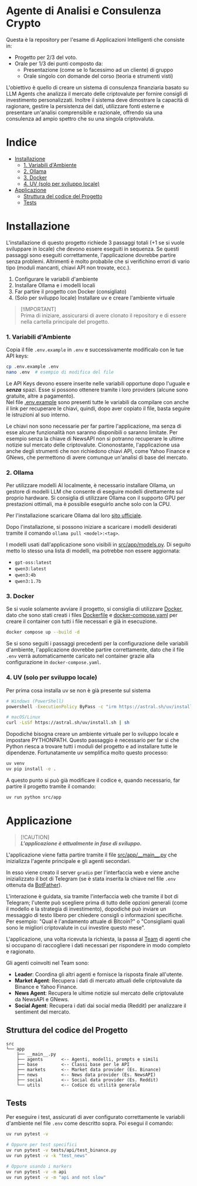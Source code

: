 # **Agente di Analisi e Consulenza Crypto**
Questa è la repository per l'esame di Applicazioni Intelligenti che consiste in:
- Progetto per 2/3 del voto.
- Orale per 1/3 dei punti composto da:
  - Presentazione (come se lo facessimo ad un cliente) di gruppo
  - Orale singolo con domande del corso (teoria e strumenti visti)

L'obiettivo è quello di creare un sistema di consulenza finanziaria basato su LLM Agents che analizza il mercato delle criptovalute per fornire consigli di investimento personalizzati. Inoltre il sistema deve dimostrare la capacità di ragionare, gestire la persistenza dei dati, utilizzare fonti esterne e presentare un'analisi comprensibile e razionale, offrendo sia una consulenza ad ampio spettro che su una singola criptovaluta.

# **Indice**
- [Installazione](#installazione)
  - [1. Variabili d'Ambiente](#1-variabili-dambiente)
  - [2. Ollama](#2-ollama)
  - [3. Docker](#3-docker)
  - [4. UV (solo per sviluppo locale)](#4-uv-solo-per-sviluppo-locale)
- [Applicazione](#applicazione)
  - [Struttura del codice del Progetto](#struttura-del-codice-del-progetto)
  - [Tests](#tests)

# **Installazione**

L'installazione di questo progetto richiede 3 passaggi totali (+1 se si vuole sviluppare in locale) che devono essere eseguiti in sequenza. Se questi passaggi sono eseguiti correttamente, l'applicazione dovrebbe partire senza problemi. Altrimenti è molto probabile che si verifichino errori di vario tipo (moduli mancanti, chiavi API non trovate, ecc.).

1. Configurare le variabili d'ambiente
2. Installare Ollama e i modelli locali
3. Far partire il progetto con Docker (consigliato)
4. (Solo per sviluppo locale) Installare uv e creare l'ambiente virtuale

> [!IMPORTANT]\
> Prima di iniziare, assicurarsi di avere clonato il repository e di essere nella cartella principale del progetto.

### **1. Variabili d'Ambiente**

Copia il file `.env.example` in `.env` e successivamente modificalo con le tue API keys:
```sh
cp .env.example .env
nano .env  # esempio di modifica del file
```

Le API Keys devono essere inserite nelle variabili opportune dopo l'uguale e ***senza*** spazi. Esse si possono ottenere tramite i loro providers (alcune sono gratuite, altre a pagamento).\
Nel file [.env.example](.env.example) sono presenti tutte le variabili da compilare con anche il link per recuperare le chiavi, quindi, dopo aver copiato il file, basta seguire le istruzioni al suo interno.

Le chiavi non sono necessarie per far partire l'applicazione, ma senza di esse alcune funzionalità non saranno disponibili o saranno limitate. Per esempio senza la chiave di NewsAPI non si potranno recuperare le ultime notizie sul mercato delle criptovalute. Ciononostante, l'applicazione usa anche degli strumenti che non richiedono chiavi API, come Yahoo Finance e GNews, che permettono di avere comunque un'analisi di base del mercato.

### **2. Ollama**
Per utilizzare modelli AI localmente, è necessario installare Ollama, un gestore di modelli LLM che consente di eseguire modelli direttamente sul proprio hardware. Si consiglia di utilizzare Ollama con il supporto GPU per prestazioni ottimali, ma è possibile eseguirlo anche solo con la CPU.

Per l'installazione scaricare Ollama dal loro [sito ufficiale](https://ollama.com/download/linux).

Dopo l'installazione, si possono iniziare a scaricare i modelli desiderati tramite il comando `ollama pull <model>:<tag>`.

I modelli usati dall'applicazione sono visibili in [src/app/models.py](src/app/models.py). Di seguito metto lo stesso una lista di modelli, ma potrebbe non essere aggiornata:
- `gpt-oss:latest`
- `qwen3:latest`
- `qwen3:4b`
- `qwen3:1.7b`

### **3. Docker**
Se si vuole solamente avviare il progetto, si consiglia di utilizzare [Docker](https://www.docker.com), dato che sono stati creati i files [Dockerfile](Dockerfile) e [docker-compose.yaml](docker-compose.yaml) per creare il container con tutti i file necessari e già in esecuzione.

```sh
docker compose up --build -d
```

Se si sono seguiti i passaggi precedenti per la configurazione delle variabili d'ambiente, l'applicazione dovrebbe partire correttamente, dato che il file `.env` verrà automaticamente caricato nel container grazie alla configurazione in `docker-compose.yaml`.

### **4. UV (solo per sviluppo locale)**

Per prima cosa installa uv se non è già presente sul sistema

```sh
# Windows (PowerShell)
powershell -ExecutionPolicy ByPass -c "irm https://astral.sh/uv/install.ps1 | iex"

# macOS/Linux
curl -LsSf https://astral.sh/uv/install.sh | sh
```

Dopodiché bisogna creare un ambiente virtuale per lo sviluppo locale e impostare PYTHONPATH. Questo passaggio è necessario per far sì che Python riesca a trovare tutti i moduli del progetto e ad installare tutte le dipendenze. Fortunatamente uv semplifica molto questo processo:

```sh
uv venv
uv pip install -e .
```

A questo punto si può già modificare il codice e, quando necessario, far partire il progetto tramite il comando:

```sh
uv run python src/app
```

# **Applicazione**

> [!CAUTION]\
> ***L'applicazione è attualmente in fase di sviluppo.***

L'applicazione viene fatta partire tramite il file [src/app/\_\_main\_\_.py](src/app/__main__.py) che inizializza l'agente principale e gli agenti secondari.

In esso viene creato il server `gradio` per l'interfaccia web e viene anche inizializzato il bot di Telegram (se è stata inserita la chiave nel file `.env` ottenuta da [BotFather](https://core.telegram.org/bots/features#creating-a-new-bot)).

L'interazione è guidata, sia tramite l'interfaccia web che tramite il bot di Telegram; l'utente può scegliere prima di tutto delle opzioni generali (come il modello e la strategia di investimento), dopodiché può inviare un messaggio di testo libero per chiedere consigli o informazioni specifiche. Per esempio: "Qual è l'andamento attuale di Bitcoin?" o "Consigliami quali sono le migliori criptovalute in cui investire questo mese".

L'applicazione, una volta ricevuta la richiesta, la passa al [Team](src/app/agents/team.py) di agenti che si occupano di raccogliere i dati necessari per rispondere in modo completo e ragionato.

Gli agenti coinvolti nel Team sono:
- **Leader**: Coordina gli altri agenti e fornisce la risposta finale all'utente.
- **Market Agent**: Recupera i dati di mercato attuali delle criptovalute da Binance e Yahoo Finance.
- **News Agent**: Recupera le ultime notizie sul mercato delle criptovalute da NewsAPI e GNews.
- **Social Agent**: Recupera i dati dai social media (Reddit) per analizzare il sentiment del mercato.

## Struttura del codice del Progetto

```
src
└── app
    ├── __main__.py
    ├── agents       <-- Agenti, modelli, prompts e simili
    ├── base         <-- Classi base per le API
    ├── markets      <-- Market data provider (Es. Binance)
    ├── news         <-- News data provider (Es. NewsAPI)
    ├── social       <-- Social data provider (Es. Reddit)
    └── utils        <-- Codice di utilità generale
```

## Tests

Per eseguire i test, assicurati di aver configurato correttamente le variabili d'ambiente nel file `.env` come descritto sopra. Poi esegui il comando:
```sh
uv run pytest -v

# Oppure per test specifici
uv run pytest -v tests/api/test_binance.py
uv run pytest -v -k "test_news"

# Oppure usando i markers
uv run pytest -v -m api
uv run pytest -v -m "api and not slow"
```

